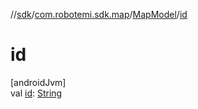 //[sdk](../../../index.md)/[com.robotemi.sdk.map](../index.md)/[MapModel](index.md)/[id](id.md)

# id

[androidJvm]\
val [id](id.md): [String](https://kotlinlang.org/api/latest/jvm/stdlib/kotlin/-string/index.html)
